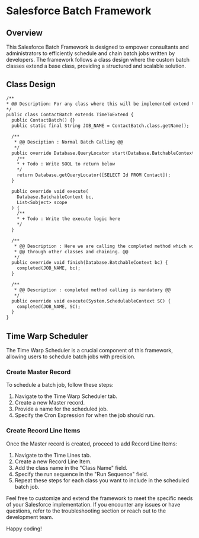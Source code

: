 # Salesforce Batch Framework

## Overview
This Salesforce Batch Framework is designed to empower consultants and administrators to efficiently schedule and chain batch jobs written by developers. The framework follows a class design where the custom batch classes extend a base class, providing a structured and scalable solution.

## Class Design
```diff
/**
* @@ Description: For any class where this will be implemented extend the TimeToExtend class @@
*/
public class ContactBatch extends TimeToExtend {
  public ContactBatch() {}
  public static final String JOB_NAME = ContactBatch.class.getName();

  /**
   * @@ Desciption : Normal Batch Calling @@
   */
  public override Database.QueryLocator start(Database.BatchableContext bc) {
    /**
    * + Todo : Write SOQL to return below
    */
    return Database.getQueryLocator([SELECT Id FROM Contact]);
  }

  public override void execute(
    Database.BatchableContext bc,
    List<Sobject> scope
  ) {
    /**
    * + Todo : Write the execute logic here
    */
  }

  /**
   * @@ Description : Here we are calling the completed method which will help in navigating @@
   * @@ through other classes and chaining. @@
   */
  public override void finish(Database.BatchableContext bc) {
    completed(JOB_NAME, bc);
  }

  /**
   * @@ Description : completed method calling is mandatory @@
   */
  public override void execute(System.SchedulableContext SC) {
    completed(JOB_NAME, SC);
  }
}
```

## Time Warp Scheduler

The Time Warp Scheduler is a crucial component of this framework, allowing users to schedule batch jobs with precision.

### Create Master Record

To schedule a batch job, follow these steps:

1. Navigate to the Time Warp Scheduler tab.
2. Create a new Master record.
3. Provide a name for the scheduled job.
4. Specify the Cron Expression for when the job should run.

### Create Record Line Items

Once the Master record is created, proceed to add Record Line Items:

1. Navigate to the Time Lines tab.
2. Create a new Record Line Item.
3. Add the class name in the "Class Name" field.
4. Specify the run sequence in the "Run Sequence" field.
5. Repeat these steps for each class you want to include in the scheduled batch job.


Feel free to customize and extend the framework to meet the specific needs of your Salesforce implementation. If you encounter any issues or have questions, refer to the troubleshooting section or reach out to the development team.

Happy coding!